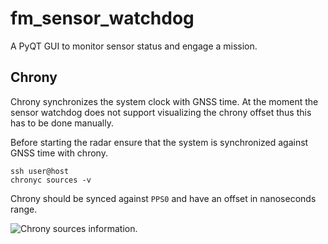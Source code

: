 # fm_sensor_watchdog
A PyQT GUI to monitor sensor status and engage a mission.

## Chrony
Chrony synchronizes the system clock with GNSS time.
At the moment the sensor watchdog does not support visualizing the chrony offset thus this has to be done manually.

Before starting the radar ensure that the system is synchronized against GNSS time with chrony.
```
ssh user@host
chronyc sources -v
```
Chrony should be synced against `PPS0` and have an offset in nanoseconds range.

![Chrony sources information.](https://user-images.githubusercontent.com/11293852/58467886-c551bd00-813c-11e9-992a-8bb15043b3a3.png)
